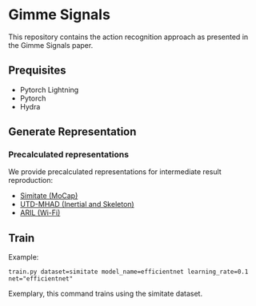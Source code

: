 # Gimme Signals

This repository contains the action recognition approach as presented in the Gimme Signals paper.

## Prequisites

* Pytorch Lightning
* Pytorch
* Hydra

## Generate Representation


### Precalculated representations

We provide precalculated representations for intermediate result reproduction:

* [Simitate (MoCap)](https://agas.uni-koblenz.de/gimme_signals/precal_representation_simitate.zip)
* [UTD-MHAD (Inertial and Skeleton)](https://agas.uni-koblenz.de/gimme_signals/precal_representation_utdmhad.zip)
* [ARIL (Wi-Fi)](https://agas.uni-koblenz.de/gimme_signals/precal_representation_aril.zip)

## Train

Example:

`train.py dataset=simitate model_name=efficientnet learning_rate=0.1 net="efficientnet"`

Exemplary, this command trains using the simitate dataset.

